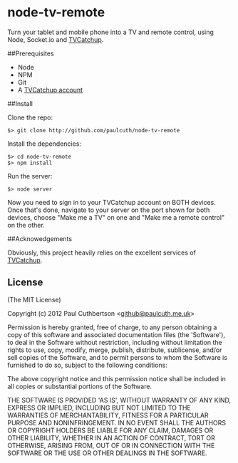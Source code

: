 # node-tv-remote

Turn your tablet and mobile phone into a TV and remote control, using Node, Socket.io and [TVCatchup](http://www.tvcatchup.com).


##Prerequisites

* Node
* NPM
* Git
* A [TVCatchup account](http://signup.tvcatchup.com)


##Install

Clone the repo:

```
$> git clone http://github.com/paulcuth/node-tv-remote
```

Install the dependencies:

```
$> cd node-tv-remote
$> npm install
```

Run the server:

```
$> node server
```

Now you need to sign in to your TVCatchup account on BOTH devices. Once that's done, navigate to your server on the port shown for both devices, choose "Make me a TV" on one and "Make me a remote control" on the other.


##Acknowedgements

Obviously, this project heavily relies on the excellent services of [TVCatchup](http://www.tvcatchup.com).




## License 

(The MIT License)

Copyright (c) 2012 Paul Cuthbertson &lt;github@paulcuth.me.uk&gt;

Permission is hereby granted, free of charge, to any person obtaining
a copy of this software and associated documentation files (the
'Software'), to deal in the Software without restriction, including
without limitation the rights to use, copy, modify, merge, publish,
distribute, sublicense, and/or sell copies of the Software, and to
permit persons to whom the Software is furnished to do so, subject to
the following conditions:

The above copyright notice and this permission notice shall be
included in all copies or substantial portions of the Software.

THE SOFTWARE IS PROVIDED 'AS IS', WITHOUT WARRANTY OF ANY KIND,
EXPRESS OR IMPLIED, INCLUDING BUT NOT LIMITED TO THE WARRANTIES OF
MERCHANTABILITY, FITNESS FOR A PARTICULAR PURPOSE AND NONINFRINGEMENT.
IN NO EVENT SHALL THE AUTHORS OR COPYRIGHT HOLDERS BE LIABLE FOR ANY
CLAIM, DAMAGES OR OTHER LIABILITY, WHETHER IN AN ACTION OF CONTRACT,
TORT OR OTHERWISE, ARISING FROM, OUT OF OR IN CONNECTION WITH THE
SOFTWARE OR THE USE OR OTHER DEALINGS IN THE SOFTWARE.
